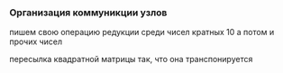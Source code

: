 ### Организация коммуникции узлов




пишем свою операцию редукции среди чисел кратных 10 а потом и прочих чисел

пересылка квадратной матрицы так, что она транспонируется